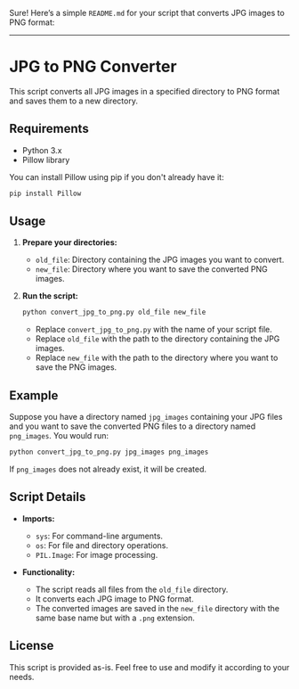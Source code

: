 Sure! Here’s a simple `README.md` for your script that converts JPG images to PNG format:

---

# JPG to PNG Converter

This script converts all JPG images in a specified directory to PNG format and saves them to a new directory.

## Requirements

- Python 3.x
- Pillow library

You can install Pillow using pip if you don't already have it:

```bash
pip install Pillow
```

## Usage

1. **Prepare your directories:**
   - `old_file`: Directory containing the JPG images you want to convert.
   - `new_file`: Directory where you want to save the converted PNG images.

2. **Run the script:**

   ```bash
   python convert_jpg_to_png.py old_file new_file
   ```

   - Replace `convert_jpg_to_png.py` with the name of your script file.
   - Replace `old_file` with the path to the directory containing the JPG images.
   - Replace `new_file` with the path to the directory where you want to save the PNG images.

## Example

Suppose you have a directory named `jpg_images` containing your JPG files and you want to save the converted PNG files to a directory named `png_images`. You would run:

```bash
python convert_jpg_to_png.py jpg_images png_images
```

If `png_images` does not already exist, it will be created.

## Script Details

- **Imports:**
  - `sys`: For command-line arguments.
  - `os`: For file and directory operations.
  - `PIL.Image`: For image processing.

- **Functionality:**
  - The script reads all files from the `old_file` directory.
  - It converts each JPG image to PNG format.
  - The converted images are saved in the `new_file` directory with the same base name but with a `.png` extension.

## License

This script is provided as-is. Feel free to use and modify it according to your needs.



